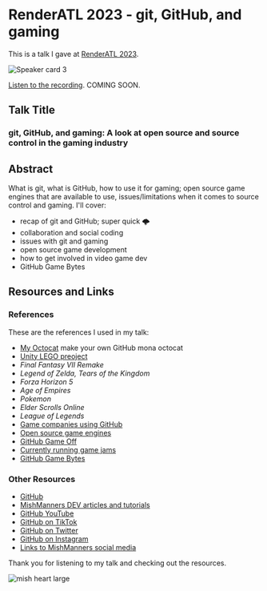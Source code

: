 # RenderATL 2023 - git, GitHub, and gaming

This is a talk I gave at [RenderATL 2023](https://www.renderatl.com/#speakers).

![Speaker card 3](https://github.com/mishmanners/TalksandEvents/assets/36594527/8b01ca2f-db11-4792-8ac6-3363c0b473b9)

[Listen to the recording](). COMING SOON.

## Talk Title

### git, GitHub, and gaming: A look at open source and source control in the gaming industry

## Abstract

What is git, what is GitHub, how to use it for gaming; open source game engines that are available to use, issues/limitations when it comes to source control and gaming. I'll cover:

- recap of git and GitHub; super quick 🌩️
- collaboration and social coding
- issues with git and gaming
- open source game development
- how to get involved in video game dev
- GitHub Game Bytes

## Resources and Links

### References

These are the references I used in my talk:

- [My Octocat](https://myoctocat.com/?ref=producthunt) make your own GitHub mona octocat
- [Unity LEGO preoject](https://github.com/mishmanners/LEGO-Unity)
- _Final Fantasy VII Remake_
- _Legend of Zelda, Tears of the Kingdom_
- _Forza Horizon 5_
- _Age of Empires_
- _Pokemon_
- _Elder Scrolls Online_
- _League of Legends_
- [Game companies using GitHub](https://github.com/leereilly/games#major-companies)
- [Open source game engines](https://itch.io/jam/game-off-2022)
- [GitHub Game Off](https://itch.io/jam/game-off-2022)
- [Currently running game jams](https://itch.io/jams)
- [GitHub Game Bytes](https://gh.io/gamebytes)

### Other Resources

- [GitHub](https://github.com)
- [MishManners DEV articles and tutorials](https://dev.to/mishmanners)
- [GitHub YouTube](https://youtube.com/c/github)
- [GitHub on TikTok](https://tiktok.com/github)
- [GitHub on Twitter](https://twitter.com/github)
- [GitHub on Instagram](https://instagram.com/github)
- [Links to MishManners social media](https://mishmanners.info)

Thank you for listening to my talk and checking out the resources.

![mish heart large](https://user-images.githubusercontent.com/36594527/195619762-82827b2e-bfdd-49b6-b8df-5b9e15f4f044.png)
